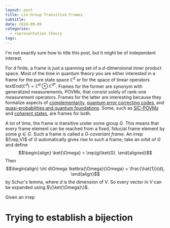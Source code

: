 ```yaml
---
layout: post
title: Lie-Group Transitive Frames
subtitle:
date: 2018-09-05
categories:
  - representation theory
tags:
---
```


I'm not exactly sure how to title this post, but it might be of independent interest.

For $d$ finite, a frame is just a spanning set of a $d$-dimensional inner product space. Most of the time in quantum theory you are either interested in a frame for the pure state space $\mathbb{C}^d$ or for the space of linear operators $text{End}(\mathbb{C}^d) = \mathbb{C}^d \otimes \mathbb{C}^{d*}$. Frames for the former are synonym with generalized measurements, POVMs, that consist solely of rank-one measurement operators. Frames for the latter are interesting because they formalize aspects of [complementarity](https://arxiv.org/abs/1004.3348), [quantum error correcting codes](http://faculty.cs.tamu.edu/klappi/ueb/ueb.html), and [quasi-probabilities and quantum foundations](https://arxiv.org/abs/1010.2701). Some, such as [SIC-POVMs](https://en.wikipedia.org/wiki/SIC-POVM) and [coherent states](https://en.wikipedia.org/wiki/Coherent_states), are frames for both.

A lot of time, the frame is transitive under some group $G$. This means that every frame element can be reached from a fixed, fiducial frame element by some $g \in G$. Such a frame is called a *$G$-covariant frame*. An irrep $(\rep,V)$ of $G$ automatically gives rise to such a frame; take an orbit of $G$ and define
$$\begin{align}
  \ket{\Omega} = \rep(g)\ket{0}.
\end{aligned}$$
Then
$$\begin{align}
  \int d\Omega \ketbra{\Omega}{\Omega} = \frac{\hat{1}}{d},
\end{align}$$
by Schur's lemma, where $d$ is the dimension of $V$. So every vector in $V$ can be expanded using $\{\ket{\Omega}\}$.

Given an irrep

# Trying to establish a bijection
